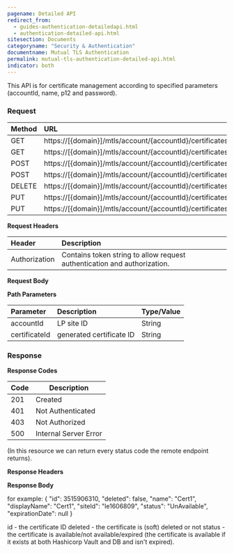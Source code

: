 ```yaml
---
pagename: Detailed API
redirect_from:
  - guides-authentication-detailedapi.html
  - authentication-detailed-api.html
sitesection: Documents
categoryname: "Security & Authentication"
documentname: Mutual TLS Authentication
permalink: mutual-tls-authentication-detailed-api.html
indicator: both
---
```


This API is for certificate management according to specified parameters (accountId, name, p12 and password).

### Request

 |Method|      URL|  
 |:--------  |:---  |
 |GET|  https://[{domain}]/mtls/account/{accountId}/certificates/{certificateId}  |
 |GET|  https://[{domain}]/mtls/account/{accountId}/certificates |
 |POST|  https://[{domain}]/mtls/account/{accountId}/certificates |
 |POST|  https://[{domain}]/mtls/account/{accountId}/certificates/byFile |
 |DELETE|  https://[{domain}]/mtls/account/{accountId}/certificates/{certificateId}  |
 |PUT|  https://[{domain}]/mtls/account/{accountId}/certificates/{certificateId}  |
 |PUT|  https://[{domain}]/mtls/account/{accountId}/certificates/byFile |


**Request Headers**

 |Header         |Description  |
 |:------|        :--------  |
 |Authorization|    Contains token string to allow request authentication and authorization.  |

**Request Body**


**Path Parameters**

 |Parameter|  Description|  Type/Value |
 |:------    |:--------    |:--------|
 |accountId|  LP site ID |   String |
 |certificateId|  generated certificate ID |   String |

### Response

**Response Codes** 

| Code | Description           |
|------|-----------------------|
| 201  | Created               |
| 401  | Not Authenticated     |
| 403  | Not Authorized        |
| 500  | Internal Server Error |

(In this resource we can return every status code the remote endpoint returns).

**Response Headers**

**Response Body**

for example:
{
    "id": 3515906310,
    "deleted": false,
    "name": "Cert1",
    "displayName": "Cert1",
    "siteId": "le1606809",
    "status": "UnAvailable",
    "expirationDate": null
}

id - the certificate ID
deleted - the certificate is (soft) deleted or not 
status - the certificate is available/not available/expired (the certificate is available if it exists at both Hashicorp Vault and DB and isn't expired).
